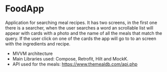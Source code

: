 # FoodApp

Application for searching meal recipes. It has two screens, in the first one there is a searcher, when the user searches a word an scrollable list will appear with cards with a photo and the name of all the meals that match the query. If the user click on one of the cards the app will go to to an screen with the ingredients and recipe.

- MVVM architecture
- Main Libraries used: Compose, Retrofit, Hilt and MockK.
- API used for the meals: https://www.themealdb.com/api.php
